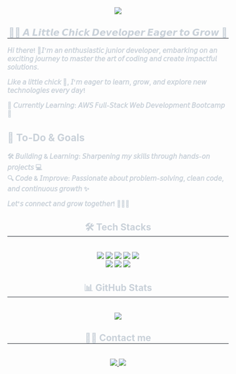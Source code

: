 <div align= "center">
    <img src="https://capsule-render.vercel.app/api?type=wave&color=gradient&height=120&text=Welcom%20to%20SeungWon'sGitHub&animation=fadeIn&fontColor=ffffff&fontSize=50" />
    </div>
    <div align= "center"> 
    <h2 style="border-bottom: 1px solid #21262d; color: #c9d1d9;"> 🐣🐥 𝘼 𝙇𝙞𝙩𝙩𝙡𝙚 𝘾𝙝𝙞𝙘𝙠 𝘿𝙚𝙫𝙚𝙡𝙤𝙥𝙚𝙧 𝙀𝙖𝙜𝙚𝙧 𝙩𝙤 𝙂𝙧𝙤𝙬 🐔 </h2>  
    <div style="font-weight: 700; font-size: 15px; text-align: left; color: #c9d1d9;">

𝘏𝘪 𝘵𝘩𝘦𝘳𝘦! 👋𝘐’𝘮 𝘢𝘯 𝘦𝘯𝘵𝘩𝘶𝘴𝘪𝘢𝘴𝘵𝘪𝘤 𝘫𝘶𝘯𝘪𝘰𝘳 𝘥𝘦𝘷𝘦𝘭𝘰𝘱𝘦𝘳, 𝘦𝘮𝘣𝘢𝘳𝘬𝘪𝘯𝘨 𝘰𝘯 𝘢𝘯 𝘦𝘹𝘤𝘪𝘵𝘪𝘯𝘨 𝘫𝘰𝘶𝘳𝘯𝘦𝘺 𝘵𝘰 𝘮𝘢𝘴𝘵𝘦𝘳 𝘵𝘩𝘦 𝘢𝘳𝘵 𝘰𝘧 𝘤𝘰𝘥𝘪𝘯𝘨 𝘢𝘯𝘥 𝘤𝘳𝘦𝘢𝘵𝘦 𝘪𝘮𝘱𝘢𝘤𝘵𝘧𝘶𝘭 𝘴𝘰𝘭𝘶𝘵𝘪𝘰𝘯𝘴.

𝘓𝘪𝘬𝘦 𝘢 𝘭𝘪𝘵𝘵𝘭𝘦 𝘤𝘩𝘪𝘤𝘬 🐣, 𝘐'𝘮 𝘦𝘢𝘨𝘦𝘳 𝘵𝘰 𝘭𝘦𝘢𝘳𝘯, 𝘨𝘳𝘰𝘸, 𝘢𝘯𝘥 𝘦𝘹𝘱𝘭𝘰𝘳𝘦 𝘯𝘦𝘸 𝘵𝘦𝘤𝘩𝘯𝘰𝘭𝘰𝘨𝘪𝘦𝘴 𝘦𝘷𝘦𝘳𝘺 𝘥𝘢𝘺!  

🌱 **𝘊𝘶𝘳𝘳𝘦𝘯𝘵𝘭𝘺 𝘓𝘦𝘢𝘳𝘯𝘪𝘯𝘨:** 𝘈𝘞𝘚 𝘍𝘶𝘭𝘭-𝘚𝘵𝘢𝘤𝘬 𝘞𝘦𝘣 𝘋𝘦𝘷𝘦𝘭𝘰𝘱𝘮𝘦𝘯𝘵 𝘉𝘰𝘰𝘵𝘤𝘢𝘮𝘱 🚀 

## 🚀 To-Do & Goals
🛠 **𝘉𝘶𝘪𝘭𝘥𝘪𝘯𝘨 & 𝘓𝘦𝘢𝘳𝘯𝘪𝘯𝘨**: 𝘚𝘩𝘢𝘳𝘱𝘦𝘯𝘪𝘯𝘨 𝘮𝘺 𝘴𝘬𝘪𝘭𝘭𝘴 𝘵𝘩𝘳𝘰𝘶𝘨𝘩 𝘩𝘢𝘯𝘥𝘴-𝘰𝘯 𝘱𝘳𝘰𝘫𝘦𝘤𝘵𝘴 💻  
🔍 **𝘊𝘰𝘥𝘦 & 𝘐𝘮𝘱𝘳𝘰𝘷𝘦**: 𝘗𝘢𝘴𝘴𝘪𝘰𝘯𝘢𝘵𝘦 𝘢𝘣𝘰𝘶𝘵 𝘱𝘳𝘰𝘣𝘭𝘦𝘮-𝘴𝘰𝘭𝘷𝘪𝘯𝘨, 𝘤𝘭𝘦𝘢𝘯 𝘤𝘰𝘥𝘦, 𝘢𝘯𝘥 𝘤𝘰𝘯𝘵𝘪𝘯𝘶𝘰𝘶𝘴 𝘨𝘳𝘰𝘸𝘵𝘩 ✨  

𝘓𝘦𝘵'𝘴 𝘤𝘰𝘯𝘯𝘦𝘤𝘵 𝘢𝘯𝘥 𝘨𝘳𝘰𝘸 𝘵𝘰𝘨𝘦𝘵𝘩𝘦𝘳! 🐥🐔🚀
</div>
    <div align= "center">
    <h2 style="border-bottom: 1px solid #21262d; color: #c9d1d9;"> 🛠️ Tech Stacks </h2> <br> 
    <div style="margin: 0 auto; text-align: center;" align= "center"> <img src="https://img.shields.io/badge/C++-00599C?style=for-the-badge&logo=C%2B%2B&logoColor=white">
          <img src="https://img.shields.io/badge/Python-3776AB?style=for-the-badge&logo=Python&logoColor=white">
          <img src="https://img.shields.io/badge/HTML5-E34F26?style=for-the-badge&logo=HTML5&logoColor=white">
          <img src="https://img.shields.io/badge/CSS3-1572B6?style=for-the-badge&logo=CSS3&logoColor=white">
          <img src="https://img.shields.io/badge/Javascript-F7DF1E?style=for-the-badge&logo=Javascript&logoColor=white">
          <br/><img src="https://img.shields.io/badge/Java-007396?style=for-the-badge&logo=Java&logoColor=white">
          <img src="https://img.shields.io/badge/Spring Boot-6DB33F?style=for-the-badge&logo=Spring Boot&logoColor=white">
          <img src="https://img.shields.io/badge/MySQL-4479A1?style=for-the-badge&logo=MySQL&logoColor=white">
          </div>
    </div>

<div align="center">
    <h2 style="border-bottom: 1px solid #21262d; color: #c9d1d9;"> 📊 GitHub Stats </h2>  
    <br>
    <a href="https://github.com/semo970921/github-readme-stats">
        <img src="https://github-readme-stats.vercel.app/api/top-langs/?username=semo970921&langs_count=8&layout=compact" />
    </a>
</div>


</div>
    <div align= "center">
    <h2 style="border-bottom: 1px solid #21262d; color: #c9d1d9;"> 🧑‍💻 Contact me </h2> <br> 
    <div align= "center"> <a href=mailto:semo970921@gmail.com> <img src="https://img.shields.io/badge/Gmail-EA4335?style=for-the-badge&logo=Gmail&logoColor=white&link=mailto:semo970921@gmail.com"> </a>
         <a href=> <img src="https://img.shields.io/badge/Notion-000000?style=for-the-badge&logo=Notion&logoColor=white&link="> </a>
          </div>  <br> 
    <div align= "center">  </div> 
    </div>


    

    
